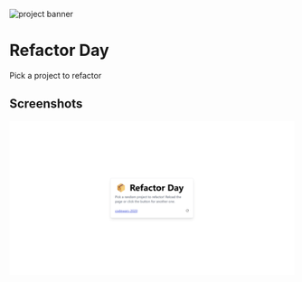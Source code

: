 ![project banner](https://project-banner.phamn23.repl.co/?title=Refactor+Day&description=Pick+a+project+to+refactor&stack=react)

# Refactor Day

Pick a project to refactor

## Screenshots

![](2022-04-23-17-56-08.png)
